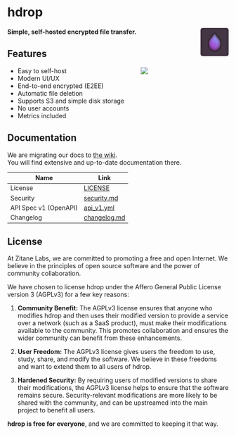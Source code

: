 # hdrop

<img align="right" width="64" src="./hdrop-web-next/public/logo512.png" />

**Simple, self-hosted encrypted file transfer.**

## Features
<img align="right" width="200" src="https://github.com/ZitaneLabs/hdrop/assets/107320179/b88ee1a8-219e-4659-bbd5-03782ca61f17" />

- Easy to self-host
- Modern UI/UX
- End-to-end encrypted (E2EE)
- Automatic file deletion
- Supports S3 and simple disk storage
- No user accounts
- Metrics included

## Documentation

We are migrating our docs to [the wiki](https://github.com/ZitaneLabs/hdrop/wiki).  
You will find extensive and up-to-date documentation there.

| Name                  | Link                                  |
| --------------------- | ------------------------------------- |
| License               | [LICENSE](./LICENSE)                  |
| Security              | [security.md](./docs/security.md)     |
| API Spec v1 (OpenAPI) | [api_v1.yml](./docs/api_v1.yml)       |
| Changelog             | [changelog.md](./docs/changelog.md)   |

## License

At Zitane Labs, we are committed to promoting a free and open Internet. We believe in the principles of open source software and the power of community collaboration.

We have chosen to license hdrop under the Affero General Public License version 3 (AGPLv3) for a few key reasons:

1. **Community Benefit:** The AGPLv3 license ensures that anyone who modifies hdrop and then uses their modified version to provide a service over a network (such as a SaaS product), must make their modifications available to the community. This promotes collaboration and ensures the wider community can benefit from these enhancements.

2. **User Freedom:** The AGPLv3 license gives users the freedom to use, study, share, and modify the software. We believe in these freedoms and want to extend them to all users of hdrop.

3. **Hardened Security:** By requiring users of modified versions to share their modifications, the AGPLv3 license helps to ensure that the software remains secure. Security-relevant modifications are more likely to be shared with the community, and can be upstreamed into the main project to benefit all users.

**hdrop is free for everyone**, and we are committed to keeping it that way.
